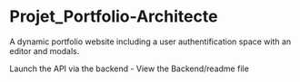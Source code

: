 # Projet_Portfolio-Architecte
A dynamic portfolio website including a user authentification space with an editor and modals.

Launch the API via the backend - View the Backend/readme file

